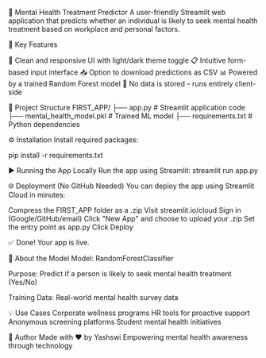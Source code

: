 🧠 Mental Health Treatment Predictor
A user-friendly Streamlit web application that predicts whether an individual is likely to seek mental health treatment based on workplace and personal factors.


🚀 Key Features

🎨 Clean and responsive UI with light/dark theme toggle
📋 Intuitive form-based input interface
📥 Option to download predictions as CSV
📊 Powered by a trained Random Forest model
🔐 No data is stored – runs entirely client-side


📁 Project Structure
FIRST_APP/
├── app.py                    # Streamlit application code
├── mental_health_model.pkl   # Trained ML model
├── requirements.txt          # Python dependencies


⚙️ Installation
Install required packages:

pip install -r requirements.txt

▶️ Running the App Locally
Run the app using Streamlit:
streamlit run app.py


🌐 Deployment (No GitHub Needed)
You can deploy the app using Streamlit Cloud in minutes:

Compress the FIRST_APP folder as a .zip
Visit streamlit.io/cloud
Sign in (Google/GitHub/email)
Click "New App" and choose to upload your .zip
Set the entry point as app.py
Click Deploy


✅ Done! Your app is live.


🧠 About the Model
Model: RandomForestClassifier

Purpose: Predict if a person is likely to seek mental health treatment (Yes/No)

Training Data: Real-world mental health survey data


💡 Use Cases
Corporate wellness programs
HR tools for proactive support
Anonymous screening platforms
Student mental health initiatives


👤 Author
Made with ❤️ by Yashswi 
Empowering mental health awareness through technology